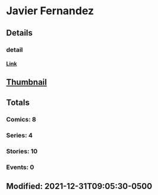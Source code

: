 # Javier  Fernandez 
## Details
### detail
#### [Link](http://marvel.com/comics/creators/13723/javier_fernandez?utm_campaign=apiRef&utm_source=225578a89fc76f3d20fbffda5d17a88d)
## [Thumbnail](http://i.annihil.us/u/prod/marvel/i/mg/b/40/image_not_available.jpg)
## Totals
### Comics: 8
### Series: 4
### Stories: 10
### Events: 0
## Modified: 2021-12-31T09:05:30-0500